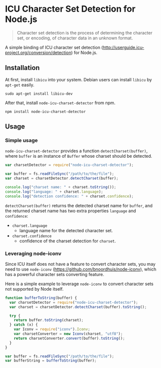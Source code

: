 # ICU Character Set Detection for Node.js

>Character set detection is the process of determining the character set, or encoding, of character data in an unknown format.

A simple binding of ICU character set detection (http://userguide.icu-project.org/conversion/detection) for Node.js.

## Installation

At first, install `libicu` into your system. Debian users can install `libicu` by `apt-get` easily.

    sudo apt-get install libicu-dev

After that, install `node-icu-charset-detector` from npm.

    npm install node-icu-charset-detector

## Usage

### Simple usage

`node-icu-charset-detector` provides a function `detectCharset(buffer)`, where `buffer` is an instance of `Buffer` whose charset should be detected.

```javascript
var charsetDetector = require("node-icu-charset-detector");

var buffer = fs.readFileSync("/path/to/the/file");
var charset = charsetDetector.detectCharset(buffer);

console.log("charset name: " + charset.toString());
console.log("language: " + charset.language);
console.log("detection confidence: " + charset.confidence);
```

`detectCharset(buffer)` returns the detected charset name for `buffer`, and the returned charset name has two extra properties `language` and `confidence`:

- `charset.language`
  - language name for the detected character set.
- `charset.confidence`
  - confidence of the charset detection for `charset`.

### Leveraging node-iconv

Since ICU itself does not have a feature to convert character sets, you may need to use `node-iconv` (https://github.com/bnoordhuis/node-iconv), which has a powerful character sets converting feature.

Here is a simple example to leverage `node-iconv` to convert character sets not supported by Node itself.

```javascript
function bufferToString(buffer) {
  var charsetDetector = require("node-icu-charset-detector");
  var charset = charsetDetector.detectCharset(buffer).toString();

  try {
    return buffer.toString(charset);
  } catch (x) {
    var Iconv = require("iconv").Iconv;
    var charsetConverter = new Iconv(charset, "utf8");
    return charsetConverter.convert(buffer).toString();
  }
}

var buffer = fs.readFileSync("/path/to/the/file");
var bufferString = bufferToString(buffer);
```
